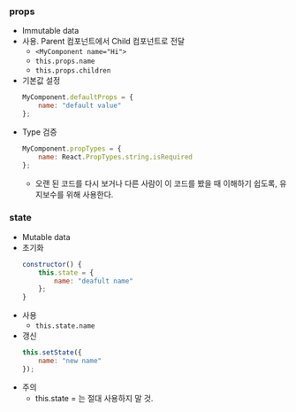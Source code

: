 ### props
- Immutable data
- 사용. Parent 컴포넌트에서 Child 컴포넌트로 전달
	- ```<MyComponent name="Hi">```
	- ```this.props.name```
	- ```this.props.children```
- 기본값 설정
	```javascript
	MyComponent.defaultProps = {
		name: "default value"
	};
	```
- Type 검증
	```javascript
	MyComponent.propTypes = {
		name: React.PropTypes.string.isRequired
	};
	```
	- 오랜 된 코드를 다시 보거나 다른 사람이 이 코드를 봤을 때 이해하기 쉽도록, 유지보수를 위해 사용한다.

### state
- Mutable data
- 초기화
	```javascript
	constructor() {
		this.state = {
			name: "deafult name"
		};
	}
	```
- 사용
	- ```this.state.name```
- 갱신
	```javascript
	this.setState({
		name: "new name"
	});
	```
- 주의 
	- this.state = 는 절대 사용하지 말 것.
	


